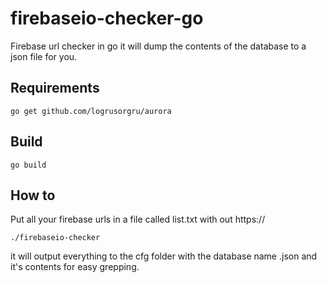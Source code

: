 # firebaseio-checker-go

Firebase url checker in go it will dump the contents of the database to a json file for you.

Requirements
---

```
go get github.com/logrusorgru/aurora
```

Build
---

```
go build
```

How to
---

Put all your firebase urls in a file called list.txt with out https://

```
./firebaseio-checker
```

it will output everything to the cfg folder with the database name .json and it's contents for easy grepping.
